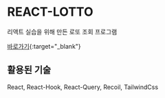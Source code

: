 # REACT-LOTTO

리액트 실습을 위해 만든 로또 조회 프로그램

[바로가기](https://jadenspace.github.io/lotto){:target="_blank"}

## 활용된 기술

React, React-Hook, React-Query, Recoil, TailwindCss